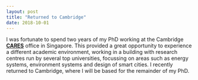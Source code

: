 ```yaml
---
layout: post
title: "Returned to Cambridge"
date: 2018-10-01
---
```

<p>
  I was fortunate to spend two years of my PhD working at the Cambridge 
  <a href="https://www.cares.cam.ac.uk/"><b>CARES</b></a> office in Singapore. 
  This provided a great opportunity to experience a different academic environment, 
  working in a building with research centres run by several top universities, 
  focussing on areas such as energy systems, environment systems and design of smart cities. 
  I recently returned to Cambridge, where I will be based for the remainder of my PhD. 
</p>

<p>
  <br/>
  <br/>
  <br/>
  <br/>
</p>
